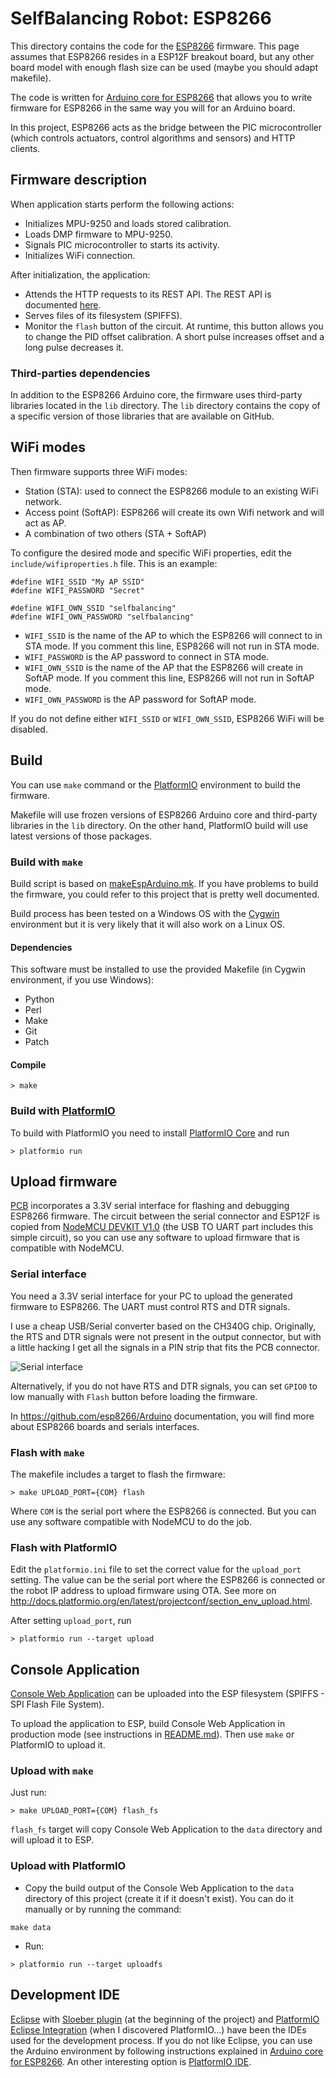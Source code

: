 # SelfBalancing Robot: ESP8266
This directory contains the code for the [ESP8266](https://en.wikipedia.org/wiki/ESP8266) firmware. This page assumes that ESP8266 resides in a ESP12F breakout board, but any other board model with enough flash size can be used (maybe you should adapt makefile).

The code is written for [Arduino core for ESP8266](https://github.com/esp8266/Arduino) that allows you to write firmware for ESP8266 in the same way you will for an Arduino board.

In this project, ESP8266 acts as the bridge between the PIC microcontroller (which controls actuators, control algorithms and sensors) and HTTP clients.

## Firmware description
When application starts perform the following actions:
- Initializes MPU-9250 and loads stored calibration.
- Loads DMP firmware to MPU-9250.
- Signals PIC microcontroller to starts its activity.
- Initializes WiFi connection.

After initialization, the application:
- Attends the HTTP requests to its REST API. The REST API is documented [here](./doc/restapi.md).
- Serves files of its filesystem (SPIFFS).
- Monitor the `flash` button of the circuit. At runtime, this button allows you to change the PID offset calibration. A short pulse increases offset and a long pulse decreases it.

### Third-parties dependencies
In addition to the ESP8266 Arduino core, the firmware uses third-party libraries located in the `lib` directory. The `lib` directory contains the copy of a specific version of those libraries that are available on GitHub.

## WiFi modes
Then firmware supports three WiFi modes: 
- Station (STA): used to connect the ESP8266 module to an existing WiFi network.
- Access point (SoftAP): ESP8266 will create its own Wifi network and will act as AP.
- A combination of two others (STA + SoftAP)

To configure the desired mode and specific WiFi properties, edit the `include/wifiproperties.h` file. This is an example:
```
#define WIFI_SSID "My AP SSID"
#define WIFI_PASSWORD "Secret"

#define WIFI_OWN_SSID "selfbalancing"
#define WIFI_OWN_PASSWORD "selfbalancing"
```

- `WIFI_SSID` is the name of the AP to which the ESP8266 will connect to in STA mode. If you comment this line, ESP8266 will not run in STA mode.
- `WIFI_PASSWORD` is the AP password to connect in STA mode.
- `WIFI_OWN_SSID` is the name of the AP that the ESP8266 will create in SoftAP mode. If you comment this line, ESP8266 will not run in SoftAP mode.
- `WIFI_OWN_PASSWORD` is the AP password for SoftAP mode.

If you do not define either `WIFI_SSID` or `WIFI_OWN_SSID`, ESP8266 WiFi will be disabled.

## Build
You can use `make` command or the [PlatformIO](https://platformio.org/) environment to build the firmware.

Makefile will use frozen versions of ESP8266 Arduino core and third-party libraries in the `lib` directory. On the other hand, PlatformIO build will use latest versions of those packages.

### Build with `make`
Build script is based on [makeEspArduino.mk](https://github.com/plerup/makeEspArduino). If you have problems to build the firmware, you could refer to this project that is pretty well documented.

Build process has been tested on a Windows OS with the [Cygwin](https://www.cygwin.com/) environment but it is very likely that it will also work on a Linux OS.

#### Dependencies
This software must be installed to use the provided Makefile (in Cygwin environment, if you use Windows):
- Python
- Perl
- Make
- Git
- Patch

#### Compile
```
> make
```

### Build with [PlatformIO](https://platformio.org/)
To build with PlatformIO you need to install [PlatformIO Core](http://docs.platformio.org/en/latest/core.html) and run
```
> platformio run
```

## Upload firmware
[PCB](../schematics/pcb_top.pdf) incorporates a 3.3V serial interface for flashing and debugging ESP8266 firmware. The circuit between the serial connector and ESP12F is copied from [NodeMCU DEVKIT V1.0](https://github.com/nodemcu/nodemcu-devkit-v1.0) (the USB TO UART part includes this simple circuit), so you can use any software to upload firmware that is compatible with NodeMCU.

### Serial interface
You need a 3.3V serial interface for your PC to upload the generated firmware to ESP8266. The UART must control RTS and DTR signals. 

I use a cheap USB/Serial converter based on the CH340G chip. Originally, the RTS and DTR signals were not present in the output connector, but with a little hacking I get all the signals in a PIN strip that fits the PCB connector. 

![Serial interface](doc/images/usbtouart.jpg)

Alternatively, if you do not have RTS and DTR signals, you can set `GPIO0` to low manually with `Flash` button before loading the firmware. 

In https://github.com/esp8266/Arduino documentation, you will find more about ESP8266 boards and serials interfaces.

### Flash with `make`
The makefile includes a target to flash the firmware:
```
> make UPLOAD_PORT={COM} flash
```
Where `COM` is the serial port where the ESP8266 is connected. But you can use any software compatible with NodeMCU to do the job.

### Flash with PlatformIO
Edit the `platformio.ini` file to set the correct value for the `upload_port` setting. The value can be the serial port where the ESP8266 is connected or the robot IP address to upload firmware using OTA. See more on http://docs.platformio.org/en/latest/projectconf/section_env_upload.html.

After setting `upload_port`, run
```
> platformio run --target upload
```

## Console Application
[Console Web Application](../../client/html) can be uploaded into the ESP filesystem (SPIFFS - SPI Flash File System).

To upload the application to ESP, build Console Web Application in production mode (see instructions in [README.md](../../client/html/README.md)). Then use `make` or PlatformIO to upload it.

### Upload with `make`
Just run:
```
> make UPLOAD_PORT={COM} flash_fs
```
`flash_fs` target will copy Console Web Application to the `data` directory and will upload it to ESP.

### Upload with PlatformIO
- Copy the build output of the Console Web Application to the `data` directory of this project (create it if it doesn't exist). You can do it manually or by running the command:
```
make data
```
- Run:
```
> platformio run --target uploadfs
```

## Development IDE
[Eclipse](https://www.eclipse.org/) with [Sloeber plugin](http://sloeber.io/) (at the beginning of the project) and [PlatformIO Eclipse Integration](http://docs.platformio.org/en/latest/ide/eclipse.html) (when I discovered PlatformIO...) have been the IDEs used for the development process. If you do not like Eclipse, you can use the Arduino environment by following instructions explained in [Arduino core for ESP8266](https://github.com/esp8266/Arduino). An other interesting option is [PlatformIO IDE](https://platformio.org/platformio-ide).
